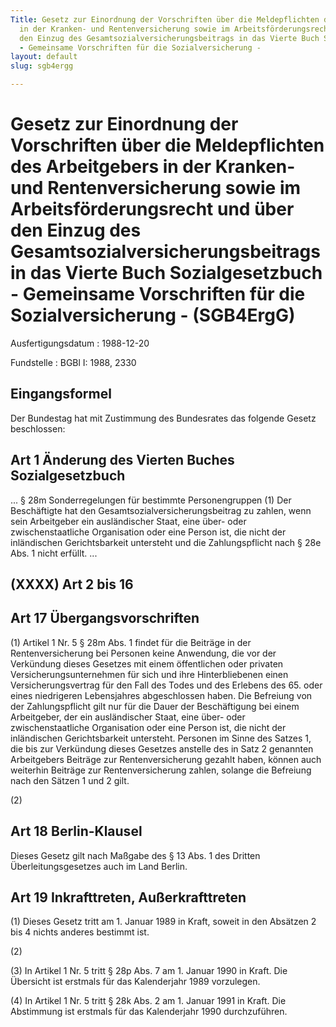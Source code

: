 ```yaml
---
Title: Gesetz zur Einordnung der Vorschriften über die Meldepflichten des Arbeitgebers
  in der Kranken- und Rentenversicherung sowie im Arbeitsförderungsrecht und über
  den Einzug des Gesamtsozialversicherungsbeitrags in das Vierte Buch Sozialgesetzbuch
  - Gemeinsame Vorschriften für die Sozialversicherung -
layout: default
slug: sgb4ergg

---
```


# Gesetz zur Einordnung der Vorschriften über die Meldepflichten des Arbeitgebers in der Kranken- und Rentenversicherung sowie im Arbeitsförderungsrecht und über den Einzug des Gesamtsozialversicherungsbeitrags in das Vierte Buch Sozialgesetzbuch - Gemeinsame Vorschriften für die Sozialversicherung - (SGB4ErgG)

Ausfertigungsdatum
:   1988-12-20

Fundstelle
:   BGBl I: 1988, 2330



## Eingangsformel

Der Bundestag hat mit Zustimmung des Bundesrates das folgende Gesetz
beschlossen:


## Art 1 Änderung des Vierten Buches Sozialgesetzbuch

...
§ 28m
Sonderregelungen
für bestimmte Personengruppen
(1) Der Beschäftigte hat den Gesamtsozialversicherungsbeitrag zu
zahlen, wenn sein Arbeitgeber ein ausländischer Staat, eine über- oder
zwischenstaatliche Organisation oder eine Person ist, die nicht der
inländischen Gerichtsbarkeit untersteht und die Zahlungspflicht nach §
28e Abs. 1 nicht erfüllt.
...


## (XXXX) Art 2 bis 16



## Art 17 Übergangsvorschriften

(1) Artikel 1 Nr. 5 § 28m Abs. 1 findet für die Beiträge in der
Rentenversicherung bei Personen keine Anwendung, die vor der
Verkündung dieses Gesetzes mit einem öffentlichen oder privaten
Versicherungsunternehmen für sich und ihre Hinterbliebenen einen
Versicherungsvertrag für den Fall des Todes und des Erlebens des 65.
oder eines niedrigeren Lebensjahres abgeschlossen haben. Die Befreiung
von der Zahlungspflicht gilt nur für die Dauer der Beschäftigung bei
einem Arbeitgeber, der ein ausländischer Staat, eine über- oder
zwischenstaatliche Organisation oder eine Person ist, die nicht der
inländischen Gerichtsbarkeit untersteht. Personen im Sinne des Satzes
1, die bis zur Verkündung dieses Gesetzes anstelle des in Satz 2
genannten Arbeitgebers Beiträge zur Rentenversicherung gezahlt haben,
können auch weiterhin Beiträge zur Rentenversicherung zahlen, solange
die Befreiung nach den Sätzen 1 und 2 gilt.

(2)


## Art 18 Berlin-Klausel

Dieses Gesetz gilt nach Maßgabe des § 13 Abs. 1 des Dritten
Überleitungsgesetzes auch im Land Berlin.


## Art 19 Inkrafttreten, Außerkrafttreten

(1) Dieses Gesetz tritt am 1. Januar 1989 in Kraft, soweit in den
Absätzen 2 bis 4 nichts anderes bestimmt ist.

(2)

(3) In Artikel 1 Nr. 5 tritt § 28p Abs. 7 am 1. Januar 1990 in Kraft.
Die Übersicht ist erstmals für das Kalenderjahr 1989 vorzulegen.

(4) In Artikel 1 Nr. 5 tritt § 28k Abs. 2 am 1. Januar 1991 in Kraft.
Die Abstimmung ist erstmals für das Kalenderjahr 1990 durchzuführen.

